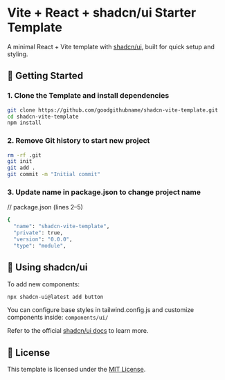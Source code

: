 # Vite + React + shadcn/ui Starter Template

A minimal React + Vite template with [shadcn/ui](https://ui.shadcn.com/), built for quick setup and styling.

## 🚀 Getting Started

### 1. Clone the Template and install dependencies

```bash
git clone https://github.com/goodgithubname/shadcn-vite-template.git
cd shadcn-vite-template
npm install
```

### 2. Remove Git history to start new project
```bash
rm -rf .git
git init
git add .
git commit -m "Initial commit"
```

### 3. Update name in package.json to change project name
// package.json (lines 2–5)
```bash
{
  "name": "shadcn-vite-template",
  "private": true,
  "version": "0.0.0",
  "type": "module",
```
## 🧱 Using shadcn/ui
To add new components:
```bash
npx shadcn-ui@latest add button
```

You can configure base styles in tailwind.config.js and customize components inside:
```components/ui/```

Refer to the official [shadcn/ui docs](https://ui.shadcn.com/docs) to learn more.

## 📄 License

This template is licensed under the [MIT License](./LICENSE).
